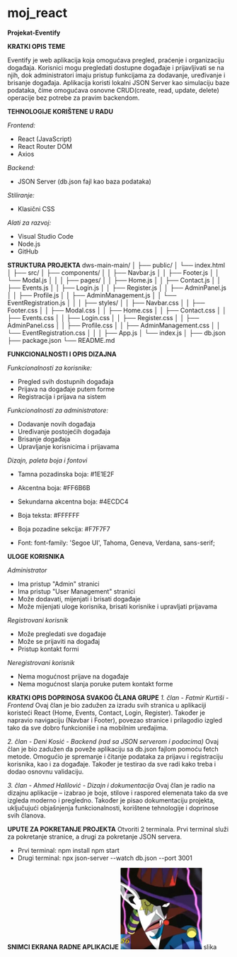 # moj_react
**Projekat-Eventify**

**KRATKI OPIS TEME**

Eventify je web aplikacija koja omogućava pregled, praćenje i organizaciju događaja. Korisnici mogu pregledati dostupne događaje i prijavljivati se na njih, dok administratori imaju pristup funkcijama za dodavanje, uređivanje i brisanje događaja. Aplikacija koristi lokalni JSON Server kao simulaciju baze podataka, čime omogućava osnovne CRUD(create, read, update, delete) operacije bez potrebe za pravim backendom.

**TEHNOLOGIJE KORIŠTENE U RADU**

*Frontend:*
- React (JavaScript)
- React Router DOM
- Axios

*Backend:*
- JSON Server (db.json fajl kao baza podataka)

*Stiliranje:*
- Klasični CSS

*Alati za razvoj:*
- Visual Studio Code
- Node.js
- GitHub

**STRUKTURA PROJEKTA**
dws-main-main/
│
├── public/
│   └── index.html
│
├── src/
│   ├── components/
│   │   ├── Navbar.js
│   │   ├── Footer.js
│   │   └── Modal.js
│   │
│   ├── pages/
│   │   ├── Home.js
│   │   ├── Contact.js
│   │   ├── Events.js
│   │   ├── Login.js
│   │   ├── Register.js
│   │   ├── AdminPanel.js
│   │   ├── Profile.js
│   │   ├── AdminManagement.js
│   │   └── EventRegistration.js
│   │
│   ├── styles/
│   │   ├── Navbar.css
│   │   ├── Footer.css
│   │   ├── Modal.css
│   │   ├── Home.css
│   │   ├── Contact.css
│   │   ├── Events.css
│   │   ├── Login.css
│   │   ├── Register.css
│   │   ├── AdminPanel.css
│   │   ├── Profile.css
│   │   ├── AdminManagement.css
│   │   └── EventRegistration.css
│   │
│   ├── App.js
│   └── index.js
│
├── db.json
├── package.json
└── README.md

**FUNKCIONALNOSTI I OPIS DIZAJNA**

*Funkcionalnosti za korisnike:*
- Pregled svih dostupnih događaja
- Prijava na događaje putem forme
- Registracija i prijava na sistem

*Funkcionalnosti za administratore:*
- Dodavanje novih događaja
- Uređivanje postojećih događaja
- Brisanje događaja
- Upravljanje korisnicima i prijavama

*Dizajn, paleta boja i fontovi*

- Tamna pozadinska boja: #1E1E2F
- Akcentna boja: #FF6B6B
- Sekundarna akcentna boja: #4ECDC4
- Boja teksta: #FFFFFF
- Boja pozadine sekcija: #F7F7F7

- Font: font-family: 'Segoe UI', Tahoma, Geneva, Verdana, sans-serif;

**ULOGE KORISNIKA**

*Administrator*
- Ima pristup "Admin" stranici
- Ima pristup "User Management" stranici
- Može dodavati, mijenjati i brisati događaje
- Može mijenjati uloge korisnika, brisati korisnike i upravljati prijavama

*Registrovani korisnik*
- Može pregledati sve događaje
- Može se prijaviti na događaj
- Pristup kontakt formi

*Neregistrovani korisnik*
- Nema mogućnost prijave na događaje 
- Nema mogućnost slanja poruke putem kontakt forme

**KRATKI OPIS DOPRINOSA SVAKOG ČLANA GRUPE**
*1. član - Fatmir Kurtiši - Frontend*
Ovaj član je bio zadužen za izradu svih stranica u aplikaciji koristeći React (Home, Events, Contact, Login, Register). Također je napravio navigaciju (Navbar i Footer), povezao stranice i prilagodio izgled tako da sve dobro funkcioniše i na mobilnim uređajima.

*2. član - Deni Kosić - Backend (rad sa JSON serverom i podacima)*
Ovaj član je bio zadužen da poveže aplikaciju sa db.json fajlom pomoću fetch metode. Omogućio je spremanje i čitanje podataka za prijavu i registraciju korisnika, kao i za događaje. Također je testirao da sve radi kako treba i dodao osnovnu validaciju.

*3. član - Ahmed Halilović - Dizajn i dokumentacija*
Ovaj član je radio na dizajnu aplikacije – izabrao je boje, stilove i raspored elemenata tako da sve izgleda moderno i pregledno. Također je pisao dokumentaciju projekta, uključujući objašnjenja funkcionalnosti, korištene tehnologije i doprinose svih članova.

**UPUTE ZA POKRETANJE PROJEKTA**
Otvoriti 2 terminala. Prvi terminal služi za pokretanje stranice, a drugi za pokretanje JSON servera.
- Prvi terminal:
npm install
npm start
- Drugi terminal:
npx json-server --watch db.json --port 3001

**SNIMCI EKRANA RADNE APLIKACIJE**
![Opis slike](SnimciEkrana/avlijski.jpg)
slika